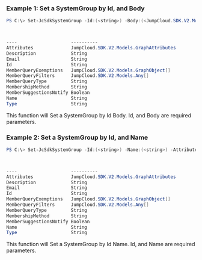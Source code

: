 ### Example 1: Set a SystemGroup by Id, and Body
```powershell
PS C:\> Set-JcSdkSystemGroup -Id:(<string>) -Body:(<JumpCloud.SDK.V2.Models.SystemGroupPut>)



----                    ----------
Attributes              JumpCloud.SDK.V2.Models.GraphAttributes
Description             String
Email                   String
Id                      String
MemberQueryExemptions   JumpCloud.SDK.V2.Models.GraphObject[]
MemberQueryFilters      JumpCloud.SDK.V2.Models.Any[]
MemberQueryType         String
MembershipMethod        String
MemberSuggestionsNotify Boolean
Name                    String
Type                    String


```

This function will Set a SystemGroup by Id Body. Id, and Body are required parameters.

### Example 2: Set a SystemGroup by Id, and Name
```powershell
PS C:\> Set-JcSdkSystemGroup -Id:(<string>) -Name:(<string>) -Attributes:(<hashtable>) -Description:(<string>) -Email:(<string>) -MemberQueryExemptions:(<JumpCloud.SDK.V2.Models.GraphObject[]>) -MemberQueryFilters:(<JumpCloud.SDK.V2.Models.Any[]>) -MemberQueryType:(<string>) -MemberSuggestionsNotify:(<switch>) -MembershipMethod:(<string>)



----                    ----------
Attributes              JumpCloud.SDK.V2.Models.GraphAttributes
Description             String
Email                   String
Id                      String
MemberQueryExemptions   JumpCloud.SDK.V2.Models.GraphObject[]
MemberQueryFilters      JumpCloud.SDK.V2.Models.Any[]
MemberQueryType         String
MembershipMethod        String
MemberSuggestionsNotify Boolean
Name                    String
Type                    String


```

This function will Set a SystemGroup by Id Name. Id, and Name are required parameters.


